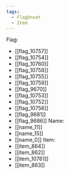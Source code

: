 ```yaml
---
tags:
  - FlagUnset
  - Item
---
```

Flag:
- [[flag_10757]]
- [[flag_10754]]
- [[flag_10760]]
- [[flag_10758]]
- [[flag_10755]]
- [[flag_10759]]
- [[flag_9670]]
- [[flag_10753]]
- [[flag_10752]]
- [[flag_10756]]
- [[flag_9681]]
- [[flag_9686]]
Name:
- [[name_11]]
- [[name_15]]
- [[name_0]]
Item:
- [[item_864]]
- [[item_862]]
- [[item_10761]]
- [[item_863]]
